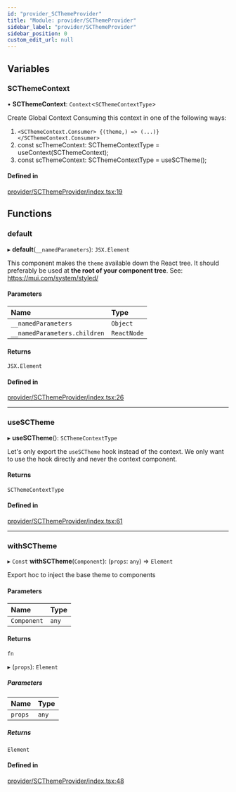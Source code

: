 ```yaml
---
id: "provider_SCThemeProvider"
title: "Module: provider/SCThemeProvider"
sidebar_label: "provider/SCThemeProvider"
sidebar_position: 0
custom_edit_url: null
---
```


## Variables

### SCThemeContext

• **SCThemeContext**: `Context`<`SCThemeContextType`\>

Create Global Context
Consuming this context in one of the following ways:
 1. `<SCThemeContext.Consumer>
      {(theme,) => (...)}
    </SCThemeContext.Consumer>`
 2. const scThemeContext: SCThemeContextType = useContext(SCThemeContext);
 3. const scThemeContext: SCThemeContextType = useSCTheme();

#### Defined in

[provider/SCThemeProvider/index.tsx:19](https://github.com/selfcommunity/community-ui/blob/7f26f69/packages/sc-core/src/components/provider/SCThemeProvider/index.tsx#L19)

## Functions

### default

▸ **default**(`__namedParameters`): `JSX.Element`

This component makes the `theme` available down the React tree.
It should preferably be used at **the root of your component tree**.
See: https://mui.com/system/styled/

#### Parameters

| Name | Type |
| :------ | :------ |
| `__namedParameters` | `Object` |
| `__namedParameters.children` | `ReactNode` |

#### Returns

`JSX.Element`

#### Defined in

[provider/SCThemeProvider/index.tsx:26](https://github.com/selfcommunity/community-ui/blob/7f26f69/packages/sc-core/src/components/provider/SCThemeProvider/index.tsx#L26)

___

### useSCTheme

▸ **useSCTheme**(): `SCThemeContextType`

Let's only export the `useSCTheme` hook instead of the context.
We only want to use the hook directly and never the context component.

#### Returns

`SCThemeContextType`

#### Defined in

[provider/SCThemeProvider/index.tsx:61](https://github.com/selfcommunity/community-ui/blob/7f26f69/packages/sc-core/src/components/provider/SCThemeProvider/index.tsx#L61)

___

### withSCTheme

▸ `Const` **withSCTheme**(`Component`): (`props`: `any`) => `Element`

Export hoc to inject the base theme to components

#### Parameters

| Name | Type |
| :------ | :------ |
| `Component` | `any` |

#### Returns

`fn`

▸ (`props`): `Element`

##### Parameters

| Name | Type |
| :------ | :------ |
| `props` | `any` |

##### Returns

`Element`

#### Defined in

[provider/SCThemeProvider/index.tsx:48](https://github.com/selfcommunity/community-ui/blob/7f26f69/packages/sc-core/src/components/provider/SCThemeProvider/index.tsx#L48)
